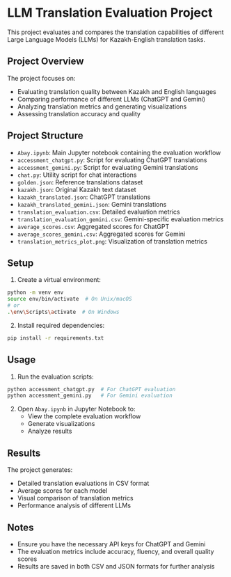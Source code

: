 # LLM Translation Evaluation Project

This project evaluates and compares the translation capabilities of different Large Language Models (LLMs) for Kazakh-English translation tasks.

## Project Overview

The project focuses on:
- Evaluating translation quality between Kazakh and English languages
- Comparing performance of different LLMs (ChatGPT and Gemini)
- Analyzing translation metrics and generating visualizations
- Assessing translation accuracy and quality

## Project Structure

- `Abay.ipynb`: Main Jupyter notebook containing the evaluation workflow
- `accessment_chatgpt.py`: Script for evaluating ChatGPT translations
- `accessment_gemini.py`: Script for evaluating Gemini translations
- `chat.py`: Utility script for chat interactions
- `golden.json`: Reference translations dataset
- `kazakh.json`: Original Kazakh text dataset
- `kazakh_translated.json`: ChatGPT translations
- `kazakh_translated_gemini.json`: Gemini translations
- `translation_evaluation.csv`: Detailed evaluation metrics
- `translation_evaluation_gemini.csv`: Gemini-specific evaluation metrics
- `average_scores.csv`: Aggregated scores for ChatGPT
- `average_scores_gemini.csv`: Aggregated scores for Gemini
- `translation_metrics_plot.png`: Visualization of translation metrics

## Setup

1. Create a virtual environment:
```bash
python -m venv env
source env/bin/activate  # On Unix/macOS
# or
.\env\Scripts\activate  # On Windows
```

2. Install required dependencies:
```bash
pip install -r requirements.txt
```

## Usage

1. Run the evaluation scripts:
```bash
python accessment_chatgpt.py  # For ChatGPT evaluation
python accessment_gemini.py   # For Gemini evaluation
```

2. Open `Abay.ipynb` in Jupyter Notebook to:
   - View the complete evaluation workflow
   - Generate visualizations
   - Analyze results

## Results

The project generates:
- Detailed translation evaluations in CSV format
- Average scores for each model
- Visual comparison of translation metrics
- Performance analysis of different LLMs

## Notes

- Ensure you have the necessary API keys for ChatGPT and Gemini
- The evaluation metrics include accuracy, fluency, and overall quality scores
- Results are saved in both CSV and JSON formats for further analysis 